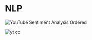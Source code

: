 # NLP
![YouTube Sentiment Analysis Ordered](https://github.com/user-attachments/assets/0a0299d5-6e15-4fa7-b3f5-58f69dcb7270)

![yt cc](https://github.com/user-attachments/assets/4607727e-9a1b-4b43-9ab1-b1b5b853a4a5)
